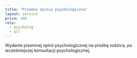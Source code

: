 ```yaml
---
title: "Pisemna opinia psychologiczna"
layout: service
price: 100
role:
  - psycholog
  - all
---
```


Wydanie pisemnej opinii psychologicznej na prośbę rodzica, po wcześniejszej konsultacji psychologicznej.